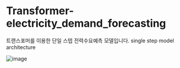 # Transformer-electricity_demand_forecasting
트랜스포머를 이용한 단일 스텝 전력수요예측 모델입니다.
single step model architecture

![image](https://github.com/twyoon99/Transformer-electricity_demand_forecasting/assets/118956433/901ceaee-3939-416f-8235-5bcbe129d3c7)

